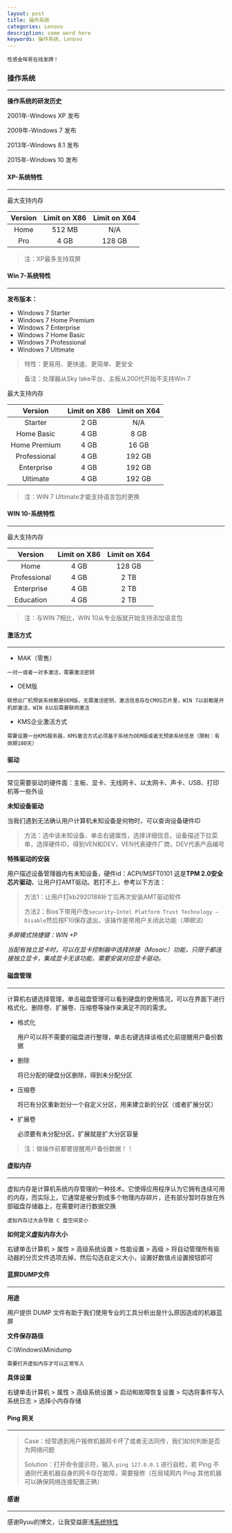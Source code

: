 ```yaml
---
layout: post
title: 操作系统
categories: Lenovo
description: some word here
keywords: 操作系统，Lenovo
---
```




```性感金晖哥在线发牌！```



### 操作系统

---

**操作系统的研发历史**

2001年-Windows XP 发布

2009年-Windows 7 发布

2013年-Windows 8.1 发布

2015年-Windows 10 发布



#### XP-系统特性

---

最大支持内存

| Version | Limit on X86 | Limit on X64 |
| :-----: | :----------: | :----------: |
|  Home   |    512 MB    |     N/A      |
|   Pro   |     4 GB     |    128 GB    |

> 注：XP最多支持双屏



#### Win 7-系统特性

---

**发布版本：**

- Windows 7 Starter
- Windows 7 Home Premium
- Windows 7 Enterprise
- Windows 7 Home Basic
- Windows 7 Professional
- Windows 7 Ultimate

> 特性：更易用、更快速、更简单、更安全

> 备注：处理器从Sky lake平台、主板从200代开始不支持Win 7



最大支持内存

|    Version    | Limit on X86 | Limit on X64 |
| :-----------: | :----------: | :----------: |
|    Starter    |     2 GB     |     N/A      |
|  Home Basic   |     4 GB     |     8 GB     |
| Home  Premium |     4 GB     |    16 GB     |
| Professional  |     4 GB     |    192 GB    |
|  Enterprise   |     4 GB     |    192 GB    |
|   Ultimate    |     4 GB     |    192 GB    |

> 注：WIN 7 Ultimate才能支持语言包的更换



#### WIN 10-系统特性

---

最大支持内存

|   Version    | Limit on X86 | Limit on X64 |
| :----------: | :----------: | :----------: |
|     Home     |     4 GB     |    128 GB    |
| Professional |     4 GB     |     2 TB     |
|  Enterprise  |     4 GB     |     2 TB     |
|  Education   |     4 GB     |     2 TB     |

> 注：与WIN 7相比，WIN 10从专业版就开始支持添加语言包



#### 激活方式

---

- MAK（零售）

```一对一或者一对多激活，需要激活密钥```

- OEM版

```联想出厂机预装系统都是OEM版，无需激活密钥，激活信息存在CMOS芯片里，WIN 7以前都是开机即激活，WIN 8以后需要联网激活```

- KMS企业激活方式

```需要设置一台KMS服务器，KMS激活方式必须基于系统为OEM版或者无预装系统信息（限制：有效期180天）```



#### 驱动

---

常见需要驱动的硬件面：主板、显卡、无线网卡、以太网卡、声卡、USB、打印机等一些外设

**未知设备驱动**

当我们遇到无法确认用户计算机未知设备是何物时，可以查询设备硬件ID

> 方法：选中该未知设备，单击右键属性，选择详细信息，设备描述下拉菜单，选择硬件ID，得到VEN和DEV，VEN代表硬件厂商，DEV代表产品编号

**特殊驱动的安装**

用户描述设备管理器内有未知设备，硬件id：ACPI/MSFT0101 这是**TPM 2.0安全芯片驱动**，让用户打AMT驱动。若打不上，参考以下方法：

> 方法1：让用户打kb2920188补丁后再次安装AMT驱动软件
>
> 方法2：Bios下带用户改```security—Intel Platform Trust Technology — Disable```然后按F10保存退出，该操作是带用户关闭此功能（*障眼法*）

*多屏模式快捷键：WIN +P*

*当配有独立显卡时，可以在显卡控制器中选择拼接（Mosaic）功能，只限于都连接独立显卡，集成显卡无该功能，需要安装对应显卡驱动。*



#### 磁盘管理

---

计算机右键选择管理，单击磁盘管理可以看到硬盘的使用情况，可以在界面下进行格式化、删除卷、扩展卷、压缩卷等操作来满足不同的需求。

- 格式化

  用户可以将不需要的磁盘进行整理，单击右键选择该格式化前提醒用户备份数据

- 删除

  将已分配的硬盘分区删除，得到未分配分区

- 压缩卷

  将已有分区重新划分一个自定义分区，用来建立新的分区（或者扩展分区）

- 扩展卷

  必须要有未分配分区，扩展就是扩大分区容量

> 注：做操作前都要提醒用户备份数据！！



#### 虚拟内存

---

虚拟内存是计算机系统内存管理的一种技术。它使得应用程序认为它拥有连续可用的内存，而实际上，它通常是被分割成多个物理内存碎片，还有部分暂时存放在外部磁盘存储器上，在需要时进行数据交换

```虚拟内存过大会导致 C 盘空间变小```

**如何定义虚拟内存大小**

右键单击计算机 > 属性 > 高级系统设置 > 性能设置 > 高级 > 将自动管理所有驱动器的分页文件选项去掉，然后勾选自定义大小，设置好数值点设置按钮即可



#### 蓝屏DUMP文件

---

**用途**

用户提供 DUMP 文件有助于我们使用专业的工具分析出是什么原因造成的机器蓝屏

**文件保存路径**

C:\Windows\Minidump

```需要打开虚拟内存才可以正常写入```

**具体设置**

右键单击计算机 > 属性 > 高级系统设置 > 启动和故障恢复设置 > 勾选将事件写入系统日志 > 选择小内存存储



#### Ping 网关

---

> Case：经常遇到用户报修机器网卡坏了或者无法同传，我们如何判断是否为网络问题
>
> Solution：打开命令提示符，输入 `ping 127.0.0.1` 进行自检，若 Ping 不通则代表机器自身的网卡存在故障，需要报修（在局域网内 Ping 其他机器可以确保网络连接配置正确）



#### 感谢

---

感谢Ryuu的博文，让我受益匪浅[系统特性](https://kuroidark.github.io/posts/%E5%9F%B9%E8%AE%AD/%E7%B3%BB%E7%BB%9F.html)

